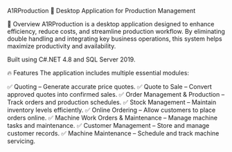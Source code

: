 A1RProduction
🚀 Desktop Application for Production Management

📌 Overview
A1RProduction is a desktop application designed to enhance efficiency, reduce costs, and streamline production workflow. By eliminating double handling and integrating key business operations, this system helps maximize productivity and availability.

Built using C#.NET 4.8 and SQL Server 2019.

🔥 Features
The application includes multiple essential modules:

✅ Quoting – Generate accurate price quotes.
✅ Quote to Sale – Convert approved quotes into confirmed sales.
✅ Order Management & Production – Track orders and production schedules.
✅ Stock Management – Maintain inventory levels efficiently.
✅ Online Ordering – Allow customers to place orders online.
✅ Machine Work Orders & Maintenance – Manage machine tasks and maintenance.
✅ Customer Management – Store and manage customer records.
✅ Machine Maintenance – Schedule and track machine servicing.
